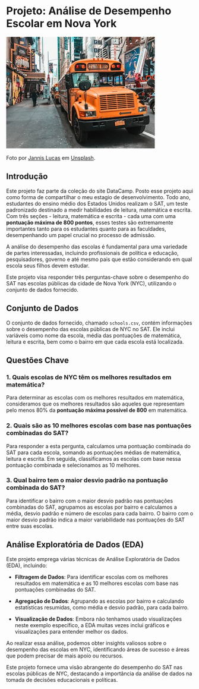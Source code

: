 # Projeto: Análise de Desempenho Escolar em Nova York

![New York City schoolbus](schoolbus.jpg)

Foto por [Jannis Lucas](https://unsplash.com/@jannis_lucas) em [Unsplash](https://unsplash.com).

## Introdução
Este projeto faz parte da coleção do site DataCamp. Posto esse projeto aqui como forma de compartilhar o meu estagio de desenvolvimento.
Todo ano, estudantes do ensino médio dos Estados Unidos realizam o SAT, um teste padronizado destinado a medir habilidades de leitura, matemática e escrita. Com três seções - leitura, matemática e escrita - cada uma com uma **pontuação máxima de 800 pontos**, esses testes são extremamente importantes tanto para os estudantes quanto para as faculdades, desempenhando um papel crucial no processo de admissão.

A análise do desempenho das escolas é fundamental para uma variedade de partes interessadas, incluindo profissionais de política e educação, pesquisadores, governo e até mesmo pais que estão considerando em qual escola seus filhos devem estudar.

Este projeto visa responder três perguntas-chave sobre o desempenho do SAT nas escolas públicas da cidade de Nova York (NYC), utilizando o conjunto de dados fornecido.

## Conjunto de Dados
O conjunto de dados fornecido, chamado `schools.csv`, contém informações sobre o desempenho das escolas públicas de NYC no SAT. Ele inclui variáveis como nome da escola, média das pontuações de matemática, leitura e escrita, bem como o bairro em que cada escola está localizada.

## Questões Chave

### 1. Quais escolas de NYC têm os melhores resultados em matemática?
Para determinar as escolas com os melhores resultados em matemática, consideramos que os melhores resultados são aqueles que representam pelo menos 80% da **pontuação máxima possível de 800** em matemática. 

### 2. Quais são as 10 melhores escolas com base nas pontuações combinadas do SAT?
Para responder a esta pergunta, calculamos uma pontuação combinada do SAT para cada escola, somando as pontuações médias de matemática, leitura e escrita. Em seguida, classificamos as escolas com base nessa pontuação combinada e selecionamos as 10 melhores.

### 3. Qual bairro tem o maior desvio padrão na pontuação combinada do SAT?
Para identificar o bairro com o maior desvio padrão nas pontuações combinadas do SAT, agrupamos as escolas por bairro e calculamos a média, desvio padrão e número de escolas para cada bairro. O bairro com o maior desvio padrão indica a maior variabilidade nas pontuações do SAT entre suas escolas.

## Análise Exploratória de Dados (EDA)
Este projeto emprega várias técnicas de Análise Exploratória de Dados (EDA), incluindo:

- **Filtragem de Dados**: Para identificar escolas com os melhores resultados em matemática e as 10 melhores escolas com base nas pontuações combinadas do SAT.
  
- **Agregação de Dados**: Agrupando as escolas por bairro e calculando estatísticas resumidas, como média e desvio padrão, para cada bairro.

- **Visualização de Dados**: Embora não tenhamos usado visualizações neste exemplo específico, a EDA muitas vezes inclui gráficos e visualizações para entender melhor os dados.

Ao realizar essa análise, podemos obter insights valiosos sobre o desempenho das escolas em NYC, identificando áreas de sucesso e áreas que podem precisar de mais apoio ou recursos.

Este projeto fornece uma visão abrangente do desempenho do SAT nas escolas públicas de NYC, destacando a importância da análise de dados na tomada de decisões educacionais e políticas.
